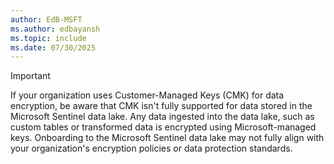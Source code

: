 ```yaml
---
author: EdB-MSFT
ms.author: edbayansh
ms.topic: include
ms.date: 07/30/2025
---
```


> [!IMPORTANT]
> If your organization uses Customer-Managed Keys (CMK) for data encryption, be aware that CMK isn't fully supported for data stored in the Microsoft Sentinel data lake. Any data ingested into the data lake, such as custom tables or transformed data is encrypted using Microsoft-managed keys. Onboarding to the Microsoft Sentinel data lake may not fully align with your organization's encryption policies or data protection standards.